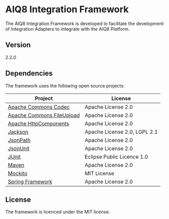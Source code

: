 AIQ8 Integration Framework
==========================

The AIQ8 Integration Framework is developed to facilitate the development of Integration Adapters to integrate with the 
AIQ8 Platform.

Version
-------

2.2.0

Dependencies
------------

The framework uses the following open source projects:
 
| Project                     | License                      |
| --------------------------- | ---------------------------- |
| [Apache Commons Codec]      | Apache License 2.0           |
| [Apache Commons FileUpload] | Apache License 2.0           |
| [Apache HttpComponents]     | Apache License 2.0           |
| [Jackson]                   | Apache License 2.0, LGPL 2.1 |
| [JsonPath]                  | Apache License 2.0           |
| [JsonUnit]                  | Apache License 2.0           |
| [JUnit]                     | Eclipse Public Licence 1.0   |
| [Maven]                     | Apache License 2.0           |
| [Mockito]                   | MIT License                  |
| [Spring Framework]          | Apache License 2.0           | 


License
-------

The framework is licenced under the MIT license.


[Apache Commons Codec]:http://commons.apache.org/proper/commons-codec/
[Apache Commons FileUpload]:http://commons.apache.org/proper/commons-fileupload/
[Apache HttpComponents]:https://hc.apache.org/
[Jackson]:https://github.com/FasterXML/jackson
[JsonPath]:https://code.google.com/p/json-path/
[JsonUnit]:https://github.com/lukas-krecan/JsonUnit
[JUnit]:http://junit.org/
[Maven]:http://maven.apache.org/
[Mockito]:https://code.google.com/p/mockito/
[Spring Framework]:http://projects.spring.io/spring-framework/